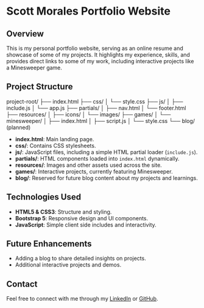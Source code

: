 # Scott Morales Portfolio Website

## Overview
This is my personal portfolio website, serving as an online resume and showcase of some of my projects. It highlights my experience, skills, and provides direct links to some of my work, including interactive projects like a Minesweeper game.

## Project Structure

project-root/
├── index.html
├── css/
│   └── style.css
├── js/
│   ├── include.js
│   └── app.js
├── partials/
│   ├── nav.html
│   └── footer.html
├── resources/
│   ├── icons/
│   └── images/
├── games/
│   └── minesweeper/
│       ├── index.html
│       ├── script.js
│       └── style.css
└── blog/ (planned)

- **index.html**: Main landing page.
- **css/**: Contains CSS stylesheets.
- **js/**: JavaScript files, including a simple HTML partial loader (`include.js`).
- **partials/**: HTML components loaded into `index.html` dynamically.
- **resources/**: Images and other assets used across the site.
- **games/**: Interactive projects, currently featuring Minesweeper.
- **blog/**: Reserved for future blog content about my projects and learnings.

## Technologies Used
- **HTML5 & CSS3**: Structure and styling.
- **Bootstrap 5**: Responsive design and UI components.
- **JavaScript**: Simple client side includes and interactivity.

## Future Enhancements
- Adding a blog to share detailed insights on projects.
- Additional interactive projects and demos.

## Contact
Feel free to connect with me through my [LinkedIn](https://www.linkedin.com/in/rscottmorales/) or [GitHub](https://github.com/scottmo223).